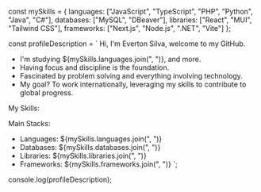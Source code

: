 const mySkills = {
  languages: ["JavaScript", "TypeScript", "PHP", "Python", "Java", "C#"],
  databases: ["MySQL", "DBeaver"],
  libraries: ["React", "MUI", "Tailwind CSS"],
  frameworks: ["Next.js", "Node.js", ".NET", "Vite"]
};

const profileDescription = `
Hi, I'm Everton Silva, welcome to my GitHub.

- I'm studying ${mySkills.languages.join(", ")}, and more.
- Having focus and discipline is the foundation.
- Fascinated by problem solving and everything involving technology.
- My goal? To work internationally, leveraging my skills to contribute to global progress.

My Skills:

Main Stacks:
- Languages: ${mySkills.languages.join(", ")}
- Databases: ${mySkills.databases.join(", ")}
- Libraries: ${mySkills.libraries.join(", ")}
- Frameworks: ${mySkills.frameworks.join(", ")}
`;

console.log(profileDescription);
